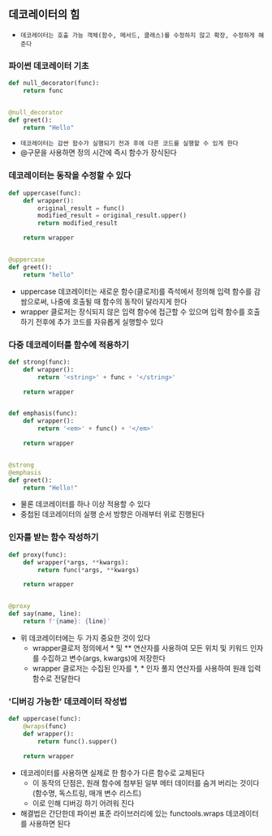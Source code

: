 ## 데코레이터의 힘

- `데코레이터는 호출 가능 객체(함수, 메서드, 클래스)를 수정하지 않고 확장, 수정하게 해준다`

### 파이썬 데코레이터 기초

```python
def null_decorator(func):
    return func


@null_decorator
def greet():
    return "Hello"
```

- `데코레이터는 감싼 함수가 실행되기 전과 후에 다른 코드를 실행할 수 있게 한다`
- @구문을 사용하면 정의 시간에 즉시 함수가 장식된다

### 데코레이터는 동작을 수정할 수 있다

```python
def uppercase(func):
    def wrapper():
        original_result = func()
        modified_result = original_result.upper()
        return modified_result

    return wrapper


@uppercase
def greet():
    return "hello"
```

- uppercase 데코레이터는 새로운 함수(클로저)를 즉석에서 정의해 입력 함수를 감쌈으로써, 나중에 호출될 때 함수의 동작이 달라지게 한다
- wrapper 클로저는 장식되지 않은 입력 함수에 접근할 수 있으며 입력 함수를 호출하기 전후에 추가 코드를 자유롭게 실행할수 있다

### 다중 데코레이터를 함수에 적용하기

```python
def strong(func):
    def wrapper():
        return '<string>' + func + '</string>'

    return wrapper


def emphasis(func):
    def wrapper():
        return '<em>' + func() + '</em>'

    return wrapper


@strong
@emphasis
def greet():
    return "Hello!"
```

- 물론 데코레이터를 하나 이상 적용할 수 있다
- 중첩된 데코레이터의 실행 순서 방향은 아래부터 위로 진행된다

### 인자를 받는 함수 작성하기

```python
def proxy(func):
    def wrapper(*args, **kwargs):
        return func(*args, **kwargs)

    return wrapper


@proxy
def say(name, line):
    return f'{name}: {line}'
```

- 위 데코레이터에는 두 가지 중요한 것이 있다
    - wrapper클로저 정의에서 * 및 ** 연산자를 사용하여 모든 위치 및 키워드 인자를 수집하고 변수(args, kwargs)에 저장한다
    - wrapper 클로저는 수집된 인자를 *, * 인자 풀지 연산자를 사용하여 원래 입력 함수로 전달한다

### '디버깅 가능한' 데코레이터 작성법

```python
def uppercase(func):
    @wraps(func)
    def wrapper():
        return func().supper()

    return wrapper
```

- 데코레이터를 사용하면 실제로 한 함수가 다른 함수로 교체된다
    - 이 동작의 단점은, 원래 함수에 첨부된 일부 메터 데이터를 숨겨 버리는 것이다 (함수명, 독스트링, 매개 변수 리스트)
    - 이로 인해 디버깅 하기 어려워 진다
- 해결법은 간단한데 파이썬 표준 라이브러리에 있는 functools.wraps 데코레이터를 사용하면 된다 